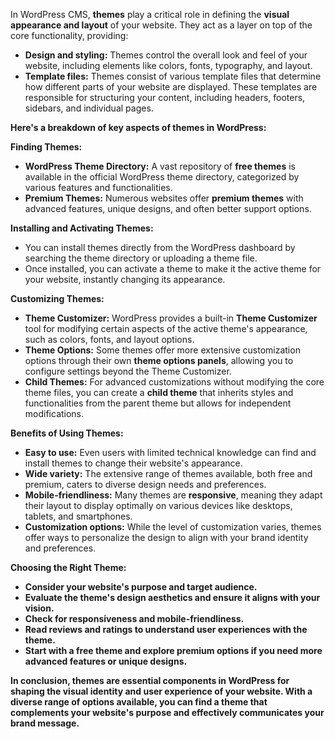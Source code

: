 In WordPress CMS, **themes** play a critical role in defining the **visual appearance and layout** of your website. They act as a layer on top of the core functionality, providing:

- **Design and styling:** Themes control the overall look and feel of your website, including elements like colors, fonts, typography, and layout.
- **Template files:** Themes consist of various template files that determine how different parts of your website are displayed. These templates are responsible for structuring your content, including headers, footers, sidebars, and individual pages.

**Here's a breakdown of key aspects of themes in WordPress:**

**Finding Themes:**

- **WordPress Theme Directory:** A vast repository of **free themes** is available in the official WordPress theme directory, categorized by various features and functionalities.
- **Premium Themes:** Numerous websites offer **premium themes** with advanced features, unique designs, and often better support options.

**Installing and Activating Themes:**

- You can install themes directly from the WordPress dashboard by searching the theme directory or uploading a theme file.
- Once installed, you can activate a theme to make it the active theme for your website, instantly changing its appearance.

**Customizing Themes:**

- **Theme Customizer:** WordPress provides a built-in **Theme Customizer** tool for modifying certain aspects of the active theme's appearance, such as colors, fonts, and layout options.
- **Theme Options:** Some themes offer more extensive customization options through their own **theme options panels**, allowing you to configure settings beyond the Theme Customizer.
- **Child Themes:** For advanced customizations without modifying the core theme files, you can create a **child theme** that inherits styles and functionalities from the parent theme but allows for independent modifications.

**Benefits of Using Themes:**

- **Easy to use:** Even users with limited technical knowledge can find and install themes to change their website's appearance.
- **Wide variety:** The extensive range of themes available, both free and premium, caters to diverse design needs and preferences.
- **Mobile-friendliness:** Many themes are **responsive**, meaning they adapt their layout to display optimally on various devices like desktops, tablets, and smartphones.
- **Customization options:** While the level of customization varies, themes offer ways to personalize the design to align with your brand identity and preferences.

**Choosing the Right Theme:**

- **Consider your website's purpose and target audience.**
- **Evaluate the theme's design aesthetics and ensure it aligns with your vision.**
- **Check for responsiveness and mobile-friendliness.**
- **Read reviews and ratings to understand user experiences with the theme.**
- **Start with a free theme and explore premium options if you need more advanced features or unique designs.**

**In conclusion, themes are essential components in WordPress for shaping the visual identity and user experience of your website. With a diverse range of options available, you can find a theme that complements your website's purpose and effectively communicates your brand message.**